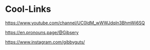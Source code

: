# Cool-Links
https://www.youtube.com/channel/UC0ldM_wWWJdqln3BhmWi6SQ

https://en.pronouns.page/@Gibsery

https://www.instagram.com/gibbyguts/
